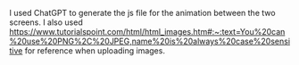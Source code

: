 I used ChatGPT to generate the js file for the animation between the two screens. I also used https://www.tutorialspoint.com/html/html_images.htm#:~:text=You%20can%20use%20PNG%2C%20JPEG,name%20is%20always%20case%20sensitive for reference when uploading images. 
